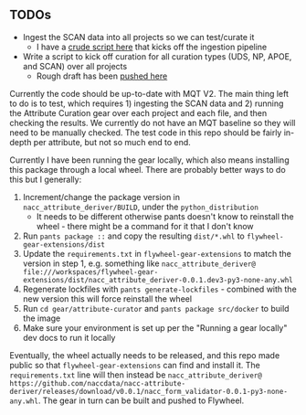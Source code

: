 ## TODOs

* Ingest the SCAN data into all projects so we can test/curate it
    * I have a [crude script here](https://github.com/naccdata/flywheel-monitoring/blob/feature/add-scan-notebook/notebooks/ingest-scan.ipynb) that kicks off the ingestion pipeline
* Write a script to kick off curation for all curation types (UDS, NP, APOE, and SCAN) over all projects
    * Rough draft has been [pushed here](https://github.com/naccdata/flywheel-monitoring/blob/feature/add-scan-notebook/notebooks/curate.ipynb)

Currently the code should be up-to-date with MQT V2. The main thing left to do is to test, which requires 1) ingesting the SCAN data and 2) running the Attribute Curation gear over each project and each file, and then checking the results. We currently do not have an MQT baseline so they will need to be manually checked. The test code in this repo should be fairly in-depth per attribute, but not so much end to end.

Currently I have been running the gear locally, which also means installing this package through a local wheel. There are probably better ways to do this but I generally:

1. Increment/change the package version in `nacc_attribute_deriver/BUILD`, under the `python_distribution`
    - It needs to be different otherwise pants doesn't know to reinstall the wheel - there might be a command for it that I don't know
2. Run `pants package ::` and copy the resulting `dist/*.whl` to `flywheel-gear-extensions/dist`
3. Update the `requirements.txt` in `flywheel-gear-extensions` to match the version in step 1, e.g. something like `nacc_attribute_deriver@ file:///workspaces/flywheel-gear-extensions/dist/nacc_attribute_deriver-0.0.1.dev3-py3-none-any.whl`
4. Regenerate lockfiles with `pants generate-lockfiles` - combined with the new version this will force reinstall the wheel
4. Run `cd gear/attribute-curator` and `pants package src/docker` to build the image
5. Make sure your environment is set up per the "Running a gear locally" dev docs to run it locally

Eventually, the wheel actually needs to be released, and this repo made public so that `flywheel-gear-extensions` can find and install it. The `requirements.txt` line will then instead be `nacc_attribute_deriver@ https://github.com/naccdata/nacc-attribute-deriver/releases/download/v0.0.1/nacc_form_validator-0.0.1-py3-none-any.whl`. The gear in turn can be built and pushed to Flywheel.